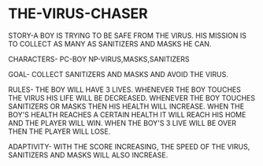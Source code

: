 # THE-VIRUS-CHASER

STORY-A BOY IS TRYING TO BE SAFE FROM THE VIRUS. HIS MISSION IS TO COLLECT AS MANY AS SANITIZERS AND MASKS HE CAN.

CHARACTERS-
PC-BOY
NP-VIRUS,MASKS,SANITIZERS

GOAL-
COLLECT SANITIZERS AND MASKS AND AVOID THE VIRUS.

RULES- 
THE BOY WILL HAVE 3 LIVES.
WHENEVER THE BOY TOUCHES THE VIRUS HIS LIFE WILL BE DECREASED.
WHENEVER THE BOY TOUCHES SANITIZERS OR MASKS THEN HIS HEALTH WILL INCREASE.
WHEN THE BOY'S HEALTH REACHES A CERTAIN HEALTH IT WILL REACH HIS HOME AND THE PLAYER WILL WIN.
WHEN THE BOY'S 3 LIVE WILL BE OVER THEN THE PLAYER WILL LOSE.

ADAPTIVITY-
WITH THE SCORE INCREASING, THE SPEED OF THE VIRUS, SANITIZERS AND MASKS WILL ALSO INCREASE.
